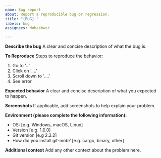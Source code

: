 ```yaml
---
name: Bug report
about: Report a reproducible bug or regression.
title: "[BUG] "
labels: bug
assignees: Mubashwer

---
```


**Describe the bug**
A clear and concise description of what the bug is.

**To Reproduce**
Steps to reproduce the behavior:
1. Go to '...'
2. Click on '....'
3. Scroll down to '....'
4. See error

**Expected behavior**
A clear and concise description of what you expected to happen.

**Screenshots**
If applicable, add screenshots to help explain your problem.

**Environment (please complete the following information):**
- OS: [e.g. Windows, macOS, Linux]
- Version [e.g. 1.0.0]
- Git version [e.g 2.3.2]
- How did you install git-mob? [e.g. cargo, binary, other]

**Additional context**
Add any other context about the problem here.
